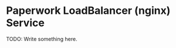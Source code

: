 Paperwork LoadBalancer (nginx) Service
======================================

TODO: Write something here.
